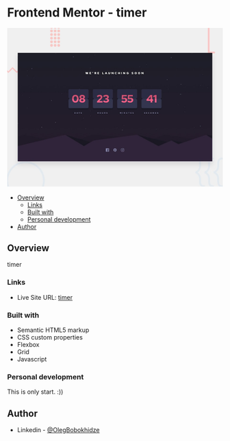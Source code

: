 
# Frontend Mentor - timer

![Design timer product page coding challenge](./design/desktop-preview.jpg)

- [Overview](#overview)
  - [Links](#links)
  - [Built with](#built-with)
  - [Personal development](#personal-development)
- [Author](#author)

## Overview

timer

### Links

- Live Site URL: [timer](https://olegbobokhidze.github.io/timer/)


### Built with

- Semantic HTML5 markup
- CSS custom properties
- Flexbox
- Grid
- Javascript


### Personal development

This is only start. :))

## Author

- Linkedin - [@OlegBobokhidze](https://www.linkedin.com/in/oleg-bobokhidze-083656241)
